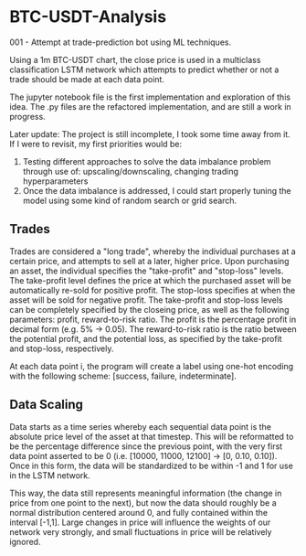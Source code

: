 # BTC-USDT-Analysis
001 - Attempt at trade-prediction bot using ML techniques.

Using a 1m BTC-USDT chart, the close price is used in a multiclass classification LSTM network which attempts to predict whether or not a trade should be made at each data point. 

The jupyter notebook file is the first implementation and exploration of this idea. The .py files are the refactored implementation, and are still a work in progress.

Later update: The project is still incomplete, I took some time away from it. If I were to revisit, my first priorities would be:
  1) Testing different approaches to solve the data imbalance problem through use of: upscaling/downscaling, changing trading hyperparameters
  2) Once the data imbalance is addressed, I could start properly tuning the model using some kind of random search or grid search.

## Trades
Trades are considered a "long trade", whereby the individual purchases at a certain price, and attempts to sell at a later, higher price. Upon purchasing an asset, the individual specifies the "take-profit" and "stop-loss" levels. The take-profit level defines the price at which the purchased asset will be automatically re-sold for positive profit. The stop-loss specifies at when the asset will be sold for negative profit. The take-profit and stop-loss levels can be completely specified by the closeing price, as well as the following parameters: profit, reward-to-risk ratio. The profit is the percentage profit in decimal form (e.g. 5% -> 0.05). The reward-to-risk ratio is the ratio between the potential profit, and the potential loss, as specified by the take-profit and stop-loss, respectively.

At each data point i, the program will create a label using one-hot encoding with the following scheme: [success, failure, indeterminate]. 

## Data Scaling
Data starts as a time series whereby each sequential data point is the absolute price level of the asset at that timestep. This will be reformatted to be the percentage difference since the previous point, with the very first data point asserted to be 0 (i.e. [10000, 11000, 12100] -> [0, 0.10, 0.10]). Once in this form, the data will be standardized to be within -1 and 1 for use in the LSTM network. 

This way, the data still represents meaningful information (the change in price from one point to the next), but now the data should roughly be a normal distribution centered around 0, and fully contained within the interval [-1,1]. Large changes in price will influence the weights of our network very strongly, and small fluctuations in price will be relatively ignored.

